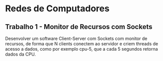 # Redes de Computadores

## Trabalho 1 - Monitor de Recursos com Sockets

Desenvolver um software Client-Server com Sockets com monitor de recursos, de forma que N clients conectem ao servidor e criem threads de acesso a dados, como por exemplo cpu-5, que a cada 5 segundos retorna dados da CPU.